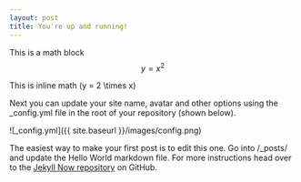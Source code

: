 ```yaml
---
layout: post
title: You're up and running!
---
```

This is a math block
$$ y = x^2 $$

This is inline math \(y = 2 \times x\)

Next you can update your site name, avatar and other options using the _config.yml file in the root of your repository (shown below).

![_config.yml]({{ site.baseurl }}/images/config.png)

The easiest way to make your first post is to edit this one. Go into /_posts/ and update the Hello World markdown file. For more instructions head over to the [Jekyll Now repository](https://github.com/barryclark/jekyll-now) on GitHub.
